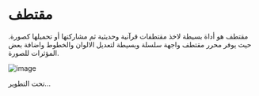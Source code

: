 # مقتطف
مقتطف هو أداة بسيطة لاخذ مقتطفات قرآنية وحديثية ثم مشاركتها أو تحميلها كصورة. حيث يوفر محرر مقتطف واجهة سلسلة وبسيطة لتعديل الالوان والخطوط واضافة بعض المؤثرات للصورة.

![image](https://user-images.githubusercontent.com/15910965/152689565-fdef9b1a-9e22-4c89-aec2-2247d708403c.png)



تحت التطوير...
